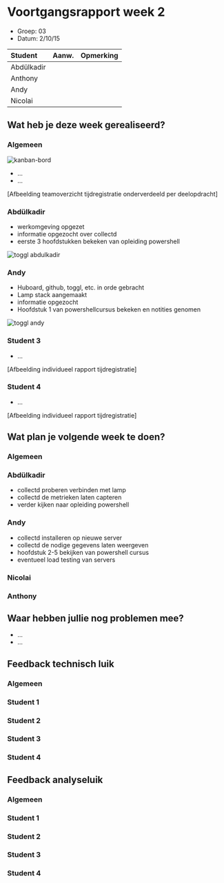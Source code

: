 # Voortgangsrapport week 2

* Groep: 03
* Datum: 2/10/15

| Student  | Aanw. | Opmerking |
| :---     | :---  | :---      |
| Abdülkadir |       |           |
| Anthony |       |           |
| Andy |       |           |
| Nicolai |       |           |

## Wat heb je deze week gerealiseerd?

### Algemeen

![kanban-bord](https://github.com/HoGentTIN/ops3-g03/blob/master/weekrapport/image/week2_kanban.PNG)

* ...
* ...

[Afbeelding teamoverzicht tijdregistratie onderverdeeld per deelopdracht]

### Abdülkadir

* werkomgeving opgezet
* informatie opgezocht over collectd
* eerste 3 hoofdstukken bekeken van opleiding powershell

![toggl abdulkadir](https://github.com/HoGentTIN/ops3-g03/blob/master/weekrapport/image/week2_toggl_abdulkadir.PNG)

### Andy

* Huboard, github, toggl, etc. in orde gebracht
* Lamp stack aangemaakt
* informatie opgezocht
* Hoofdstuk 1 van powershellcursus bekeken en notities genomen


![toggl andy](https://github.com/HoGentTIN/ops3-g03/blob/master/weekrapport/image/week2_toggl_andy.PNG)

### Student 3

* ...

[Afbeelding individueel rapport tijdregistratie]

### Student 4

* ...

[Afbeelding individueel rapport tijdregistratie]

## Wat plan je volgende week te doen?

### Algemeen
### Abdülkadir
* collectd proberen verbinden met lamp
* collectd de metrieken laten capteren
* verder kijken naar opleiding powershell

### Andy
* collectd installeren op nieuwe server
* collectd de nodige gegevens laten weergeven
* hoofdstuk 2-5 bekijken van powershell cursus
* eventueel load testing van servers

### Nicolai
### Anthony

## Waar hebben jullie nog problemen mee?

* ...
* ...

## Feedback technisch luik

### Algemeen

### Student 1
### Student 2
### Student 3
### Student 4

## Feedback analyseluik

### Algemeen

### Student 1
### Student 2
### Student 3
### Student 4


